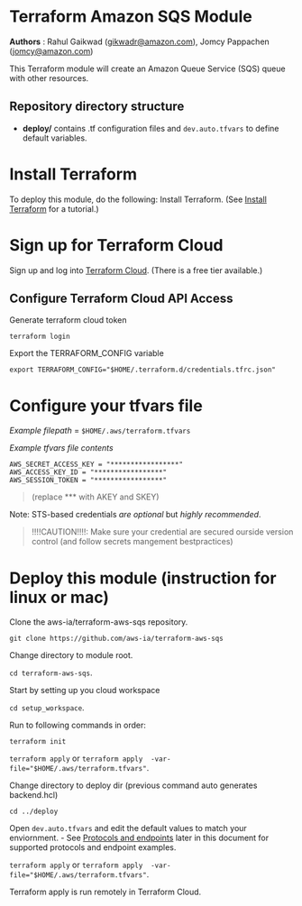 # Terraform Amazon SQS Module
**Authors** : Rahul Gaikwad (gikwadr@amazon.com), Jomcy Pappachen (jomcy@amazon.com)

This Terraform module will create an Amazon Queue Service (SQS) queue with other resources. 

## Repository directory structure 
* **deploy/** contains .tf configuration files and `dev.auto.tfvars` to define default variables.

# Install Terraform
To deploy this module, do the following:
Install Terraform. (See [Install Terraform](https://learn.hashicorp.com/tutorials/terraform/install-cli) for a tutorial.) 

# Sign up for Terraform Cloud
Sign up and log into [Terraform Cloud](https://app.terraform.io/signup/account). (There is a free tier available.)

## Configure Terraform Cloud API Access

Generate terraform cloud token

`terraform login` 

Export the TERRAFORM_CONFIG variable

`export TERRAFORM_CONFIG="$HOME/.terraform.d/credentials.tfrc.json"`

# Configure your tfvars file

_Example filepath_ = `$HOME/.aws/terraform.tfvars`

_Example tfvars file contents_ 

```
AWS_SECRET_ACCESS_KEY = "*****************"
AWS_ACCESS_KEY_ID = "*****************"
AWS_SESSION_TOKEN = "*****************"
```
> (replace *** with AKEY and SKEY)

Note: STS-based credentials _are optional_ but *highly recommended*. 

> !!!!CAUTION!!!!: Make sure your credential are secured ourside version control (and follow secrets mangement bestpractices)

# Deploy this module (instruction for linux or mac)

Clone the aws-ia/terraform-aws-sqs repository.

`git clone https://github.com/aws-ia/terraform-aws-sqs`

Change directory to module root.

`cd terraform-aws-sqs`.

Start by setting up you cloud workspace

`cd setup_workspace`. 

Run to following commands in order:

`terraform init`

`terraform apply`  or `terraform apply  -var-file="$HOME/.aws/terraform.tfvars"`.

Change directory to deploy dir (previous command auto generates backend.hcl)

`cd ../deploy`

 Open `dev.auto.tfvars` and edit the default values to match your enviornment. 
      - See [Protocols and endpoints](#table) later in this document for supported protocols and endpoint examples.

`terraform apply` or `terraform apply  -var-file="$HOME/.aws/terraform.tfvars"`. 

Terraform apply is run remotely in Terraform Cloud.


